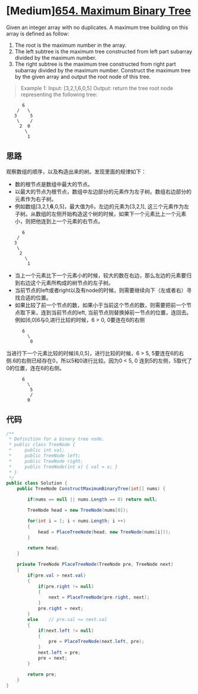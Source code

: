 # [Medium][654. Maximum Binary Tree](https://leetcode.com/problems/maximum-binary-tree/)

Given an integer array with no duplicates. A maximum tree building on this array is defined as follow:

1. The root is the maximum number in the array.
2. The left subtree is the maximum tree constructed from left part subarray divided by the maximum number.
3. The right subtree is the maximum tree constructed from right part subarray divided by the maximum number.
Construct the maximum tree by the given array and output the root node of this tree.

> Example 1:
Input: [3,2,1,6,0,5]
Output: return the tree root node representing the following tree:

``` text
      6
    /   \
   3     5
    \    /
     2  0
       \
        1
```

## 思路

观察数组的顺序，以及构造出来的树。发现里面的规律如下：

* 数的根节点是数组中最大的节点。
* 以最大的节点为根节点，数组中左边部分的元素作为左子树。数组右边部分的元素作为右子树。
* 例如数组[3,2,1,**6**,0,5]，最大值为6，左边的元素为[3,2,1], 这三个元素作为左子树。从数组的左侧开始构造这个树的时候，如果下一个元素比上一个元素小，则把他连到上一个元素的右节点。

```text
      6
    /
   3
    \
     2
       \
        1
```

* 当上一个元素比下一个元素小的时候，较大的数在右边，那么左边的元素要归到右边这个元素所构成的树节点的左子树。
* 当前节点的left或者right以及有node的时候，则需要继续向下（左或者右）寻找合适的位置。
* 如果比较了前一个节点的数，如果小于当前这个节点的数，则需要把前一个节点取下来，连到当前节点的left, 当前节点则替换掉前一节点的位置，连回去。例如[6,0]6与0,进行比较的时候，6 > 0, 0要连在6的右侧

```text
      6
        \
         0
```

当进行下一个元素比较的时候[6,0,5]，进行比较的时候，6 > 5, 5要连在6的右侧.6的右侧已经存在0，所以5和0进行比较。因为0 < 5, 0 连到5的左侧，5取代了0的位置，连在6的右侧。

```text
      6
        \
         5
         /
        0
```

## 代码

``` csharp
/**
 * Definition for a binary tree node.
 * public class TreeNode {
 *     public int val;
 *     public TreeNode left;
 *     public TreeNode right;
 *     public TreeNode(int x) { val = x; }
 * }
 */
public class Solution {
    public TreeNode ConstructMaximumBinaryTree(int[] nums) {

        if(nums == null || nums.Length == 0) return null;

        TreeNode head = new TreeNode(nums[0]);

        for(int i = 1; i < nums.Length; i ++)
        {
            head = PlaceTreeNode(head, new TreeNode(nums[i]));
        }

        return head;
    }

    private TreeNode PlaceTreeNode(TreeNode pre, TreeNode next)
    {
        if(pre.val > next.val)
        {
            if(pre.right != null)
            {
                next = PlaceTreeNode(pre.right, next);
            }
            pre.right = next;
        }
        else    // pre.val <= next.val
        {
            if(next.left != null)
            {
                pre = PlaceTreeNode(next.left, pre);
            }
            next.left = pre;
            pre = next;
        }

        return pre;
    }
}
```
